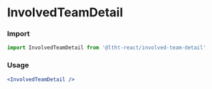 
# InvolvedTeamDetail

<!-- STORY -->

### Import

```js
import InvolvedTeamDetail from '@ltht-react/involved-team-detail'
```

### Usage

```jsx
<InvolvedTeamDetail />
```
  